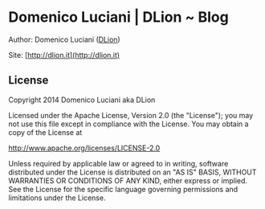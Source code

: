 # Domenico Luciani | DLion ~ Blog

Author: Domenico Luciani ([DLion](https://github.com/DLion))

Site: [http://dlion.it](http://dlion.it)

## License

Copyright 2014 Domenico Luciani aka DLion

Licensed under the Apache License, Version 2.0 (the "License");
you may not use this file except in compliance with the License.
You may obtain a copy of the License at

   http://www.apache.org/licenses/LICENSE-2.0

Unless required by applicable law or agreed to in writing, software
distributed under the License is distributed on an "AS IS" BASIS,
WITHOUT WARRANTIES OR CONDITIONS OF ANY KIND, either express or implied.
See the License for the specific language governing permissions and
limitations under the License.
